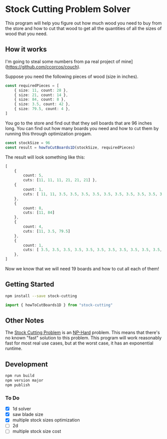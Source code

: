 # Stock Cutting Problem Solver

This program will help you figure out how much wood you need to buy from the store and how to cut that wood to get all the quantities of all the sizes of wood that you need.

## How it works

I'm going to steal some numbers from pa real project of mine](https://github.com/ccorcos/couch).

Suppose you need the following pieces of wood (size in inches).

```ts
const requiredPieces = [
	{ size: 11, count: 28 },
	{ size: 21, count: 14 },
	{ size: 84, count: 8 },
	{ size: 3.5, count: 42 },
	{ size: 79.5, count: 4 },
]
```

You go to the store and find out that they sell boards that are 96 inches long. You can find out how many boards you need and how to cut them by running this through optimization progam.

```ts
const stockSize = 96
const result = howToCutBoards1D(stockSize, requiredPieces)
```

The result will look something like this:

```ts
[
	{
		count: 5,
		cuts: [11, 11, 11, 21, 21, 21] },
	{
		count: 1,
		cuts: [ 11, 11, 3.5, 3.5, 3.5, 3.5, 3.5, 3.5, 3.5, 3.5, 3.5, 3.5, 3.5, 3.5, 3.5, 3.5, 3.5, 3.5, 3.5, 3.5, 3.5],
	},
	{
		count: 8,
		cuts: [11, 84]
	},
	{
		count: 4,
		cuts: [11, 3.5, 79.5]
	},
	{
		count: 1,
		cuts: [ 3.5, 3.5, 3.5, 3.5, 3.5, 3.5, 3.5, 3.5, 3.5, 3.5, 3.5, 3.5, 3.5, 3.5, 3.5, 3.5, 3.5, 3.5, 3.5, 3.5, 3.5, 3.5, 3.5, 3.5, 3.5],
	},
]
```

Now we know that we will need 19 boards and how to cut all each of them!

## Getting Started

```sh
npm install --save stock-cutting
```

```ts
import { howToCutBoards1D } from "stock-cutting"
```

## Other Notes

The [Stock Cutting Problem](https://en.wikipedia.org/wiki/Cutting_stock_problem) is an [NP-Hard](https://en.wikipedia.org/wiki/NP-hardness) problem. This means that there's no known "fast" solution to this problem. This program will work reasonably fast for most real use cases, but at the worst case, it has an exponential runtime.

## Development

```sh
npm run build
npm version major
npm publish
```

### To Do

- [x] 1d solver
- [x] saw blade size
- [x] multiple stock sizes optimization
- [ ] 2d
- [ ] multiple stock size cost